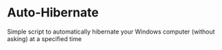 # Auto-Hibernate
Simple script to automatically hibernate your Windows computer (without asking) at a specified time
